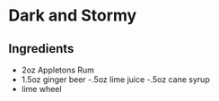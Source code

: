 # Dark and Stormy

## Ingredients 

- 2oz Appletons Rum
- 1.5oz ginger beer
-.5oz lime juice
-.5oz cane syrup
- lime wheel
